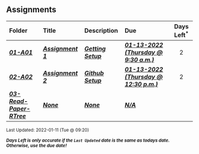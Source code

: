## Assignments

| Folder | Title | Description | Due | Days Left<sup>*</sup> |
|:------|:------|:------|:------|:-----:|
| ***<a href="https://github.com/rugbyprof/4553-Spatial-DS/tree/master/Assignments/01-A01">01-A01</a>*** | ***<a href="https://github.com/rugbyprof/4553-Spatial-DS/tree/master/Assignments/01-A01"> Assignment 1 </a>*** | ***<a href="https://github.com/rugbyprof/4553-Spatial-DS/tree/master/Assignments/01-A01"> Getting Setup</a>*** | ***<a href="https://github.com/rugbyprof/4553-Spatial-DS/tree/master/Assignments/01-A01"> 01-13-2022 (Thursday @ 9:30 a.m.)</a>*** | 2 |
| ***<a href="https://github.com/rugbyprof/4553-Spatial-DS/tree/master/Assignments/02-A02">02-A02</a>*** | ***<a href="https://github.com/rugbyprof/4553-Spatial-DS/tree/master/Assignments/02-A02"> Assignment 2 </a>*** | ***<a href="https://github.com/rugbyprof/4553-Spatial-DS/tree/master/Assignments/02-A02"> Github Setup</a>*** | ***<a href="https://github.com/rugbyprof/4553-Spatial-DS/tree/master/Assignments/02-A02"> 01-13-2022 (Thursday @ 12:30 p.m.)</a>*** | 2 |
| ***<a href="https://github.com/rugbyprof/4553-Spatial-DS/tree/master/Assignments/03-Read-Paper-RTree">03-Read-Paper-RTree</a>*** | ***<a href="https://github.com/rugbyprof/4553-Spatial-DS/tree/master/Assignments/03-Read-Paper-RTree">None</a>*** | ***<a href="https://github.com/rugbyprof/4553-Spatial-DS/tree/master/Assignments/03-Read-Paper-RTree">None</a>*** | ***<a href="https://github.com/rugbyprof/4553-Spatial-DS/tree/master/Assignments/03-Read-Paper-RTree">N/A</a>*** |  |

<sup>Last Updated: 2022-01-11 (Tue @ 09:20)</sup> 

<sup>***Days Left is only accurate if the `Last Updated` date is the same as todays date. Otherwise, use the due date!***</sup> 